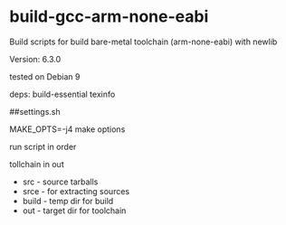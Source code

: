 # build-gcc-arm-none-eabi

Build scripts for build bare-metal toolchain (arm-none-eabi) with newlib

Version: 6.3.0

tested on Debian 9

deps: build-essential texinfo


##settings.sh

MAKE_OPTS=-j4  make options


run script in order

tollchain in out


* src - source tarballs
* srce - for extracting sources
* build - temp dir for build
* out - target dir for toolchain
